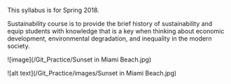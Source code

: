 This syllabus is for Spring 2018. 

Sustainability course is to provide the brief history of sustainability and equip students with knowledge that is a key when thinking about economic development, environmental degradation, and inequality in the modern society. 

![image](/Git_Practice/Sunset in Miami Beach.jpg)


![alt text](/Git_Practice/images/Sunset in Miami Beach.jpg)